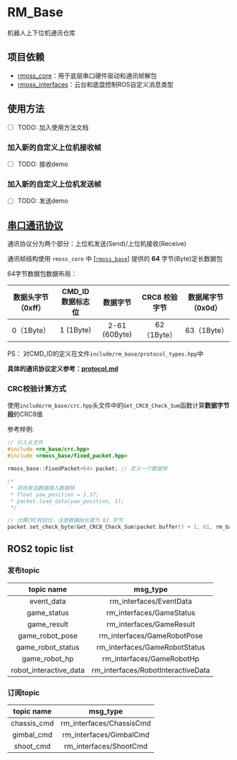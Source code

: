 # RM_Base

机器人上下位机通讯仓库

## 项目依赖

- [rmoss_core](https://github.com/robomaster-oss/rmoss_core)：用于底层串口硬件驱动和通讯帧解包
- [rmoss_interfaces](https://github.com/robomaster-oss/rmoss_interfaces)：云台和底盘控制ROS自定义消息类型

## 使用方法

- [ ] TODO: 加入使用方法文档

### 加入新的自定义上位机接收帧

- [ ] TODO: 接收demo

### 加入新的自定义上位机发送帧

- [ ] TODO: 发送demo

## [串口通讯协议](protocol.md)

通讯协议分为两个部分：上位机发送(Send)/上位机接收(Receive)

通讯帧结构使用 `rmoss_core` 中  \[[`rmoss_base`](https://github.com/robomaster-oss/rmoss_core/tree/humble/rmoss_base)\] 提供的 **64** 字节(Byte)定长数据包

64字节数据包数据布局：

| 数据头字节（0xff） | CMD_ID 数据标志位 |   数据字节    |  CRC8 校验字节   | 数据尾字节（0x0d） |
| :-------------: | :-------------: | :-----------: | :---------: | :----------------: |
|     0（1Byte）   |  1 (1Byte)      | 2-61 (60Byte) | 62（1Byte） |    63（1Byte）     |

PS： 对CMD_ID的定义在文件`include/rm_base/protocol_types.hpp`中

**具体的通讯协议定义参考：[protocol.md](protocol.md)**

### CRC校验计算方式

使用`include/rm_base/crc.hpp`头文件中的`Get_CRC8_Check_Sum`函数计算**数据字节段**的CRC8值

参考样例:

```cpp
// 引入头文件
#include <rm_base/crc.hpp>
#include <rmoss_base/fixed_packet.hpp>

rmoss_base::FixedPacket<64> packet; // 定义一个数据帧

/*
 * 将待发送数据填入数据帧
 * float yaw_position = 1.57;
 * packet.load_data(yaw_position, 1);
 */

// 计算CRC校验位，注意数据段长度为 61 字节
packet.set_check_byte(Get_CRC8_Check_Sum(packet.buffer() + 1, 61, rm_base::CRC8_INIT));

```
## ROS2 topic list

### 发布topic

| topic name | msg_type |
| :-------------: | :-------------: | 
|   event_data   | rm_interfaces/EventData |
|   game_status  | rm_interfaces/GameStatus |
|   game_result  | rm_interfaces/GameResult |
|   game_robot_pose  | rm_interfaces/GameRobotPose |
|   game_robot_status| rm_interfaces/GameRobotStatus|
|   game_robot_hp       | rm_interfaces/GameRobotHp |
|   robot_interactive_data | rm_interfaces/RobotInteractiveData |

### 订阅topic

| topic name | msg_type |
| :-------------: | :-------------: | 
|   chassis_cmd   | rm_interfaces/ChassisCmd |
|   gimbal_cmd    | rm_interfaces/GimbalCmd  |
|   shoot_cmd     | rm_interfaces/ShootCmd   |
